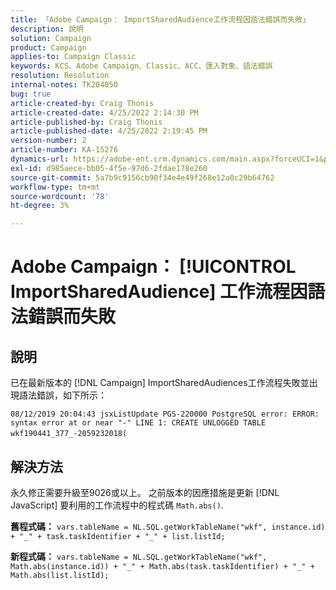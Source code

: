 ```yaml
---
title: 「Adobe Campaign： ImportSharedAudience工作流程因語法錯誤而失敗」
description: 說明
solution: Campaign
product: Campaign
applies-to: Campaign Classic
keywords: KCS、Adobe Campaign、Classic、ACC、匯入對象、語法錯誤
resolution: Resolution
internal-notes: TK204050
bug: true
article-created-by: Craig Thonis
article-created-date: 4/25/2022 2:14:30 PM
article-published-by: Craig Thonis
article-published-date: 4/25/2022 2:19:45 PM
version-number: 2
article-number: KA-15276
dynamics-url: https://adobe-ent.crm.dynamics.com/main.aspx?forceUCI=1&pagetype=entityrecord&etn=knowledgearticle&id=19d73c03-a2c4-ec11-a7b6-0022480a1ec2
exl-id: d985aece-bb05-4f5e-97d6-2fdae178e260
source-git-commit: 5a7b9c9156cb90f34e4e49f268e12a0c29b64762
workflow-type: tm+mt
source-wordcount: '78'
ht-degree: 3%

---
```


# Adobe Campaign： [!UICONTROL ImportSharedAudience] 工作流程因語法錯誤而失敗

## 說明


已在最新版本的 [!DNL Campaign] ImportSharedAudiences工作流程失敗並出現語法錯誤，如下所示：

`08/12/2019 20:04:43 jsxListUpdate PGS-220000 PostgreSQL error: ERROR:  syntax error at or near "-" LINE 1: CREATE UNLOGGED TABLE wkf190441_377_-2059232018(    `                                        


## 解決方法


永久修正需要升級至9026或以上。 之前版本的因應措施是更新 [!DNL JavaScript] 要利用的工作流程中的程式碼 `Math.abs()`.

<b>舊程式碼：</b>
`vars.tableName = NL.SQL.getWorkTableName("wkf", instance.id) + "_" + task.taskIdentifier + "_" + list.listId;`

<b>新程式碼：</b>
`vars.tableName = NL.SQL.getWorkTableName("wkf", Math.abs(instance.id)) + "_" + Math.abs(task.taskIdentifier) + "_" + Math.abs(list.listId);`
